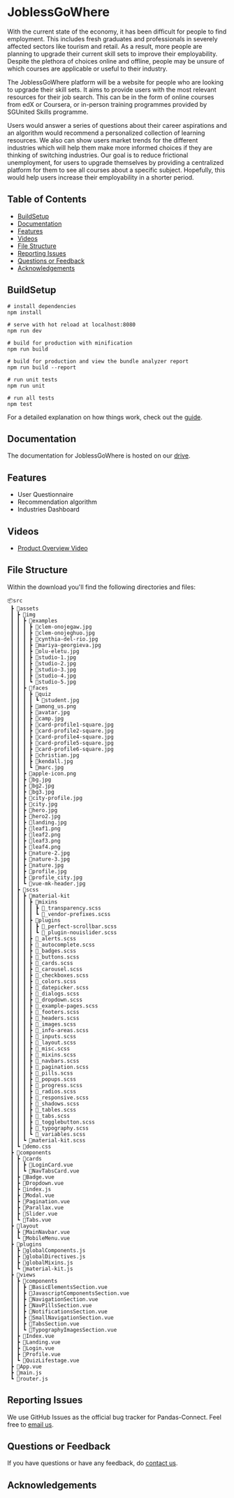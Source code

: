 # JoblessGoWhere

With the current state of the economy, it has been difficult for people to find employment. This includes fresh graduates and professionals in severely affected sectors like tourism and retail. As a result, more people are planning to upgrade their current skill sets to improve their employability. Despite the plethora of choices online and offline, people may be unsure of which courses are applicable or useful to their industry.

The JoblessGoWhere platform will be a website for people who are looking to upgrade their skill sets. It aims to provide users with the most relevant resources for their job search. This can be in the form of online courses from edX or Coursera, or in-person training programmes provided by SGUnited Skills programme.

Users would answer a series of questions about their career aspirations and an algorithm would recommend a personalized collection of learning resources. We also can show users market trends for the different industries which will help them make more informed choices if they are thinking of switching industries. Our goal is to reduce frictional unemployment, for users to upgrade themselves by providing a centralized platform for them to see all courses about a specific subject. Hopefully, this would help users increase their employability in a shorter period.

## Table of Contents

* [BuildSetup](#buildsetup)
* [Documentation](#documentation)
* [Features](#feature)
* [Videos](#videos)
* [File Structure](#file-structure)
* [Reporting Issues](#reporting-issues)
* [Questions or Feedback](#technical-support-or-questions)
* [Acknowledgements](#acknowledgements)


## BuildSetup
```
# install dependencies
npm install

# serve with hot reload at localhost:8080
npm run dev

# build for production with minification
npm run build

# build for production and view the bundle analyzer report
npm run build --report

# run unit tests
npm run unit

# run all tests
npm test
```

For a detailed explanation on how things work, check out the [guide](http://vuejs-templates.github.io/webpack/).

## Documentation
The documentation for JoblessGoWhere is hosted on our [drive](https://motherfuckingwebsite.com/).

## Features
- User Questionnaire
- Recommendation algorithm
- Industries Dashboard

## Videos
- [Product Overview Video](https://www.youtube.com/watch?v=ub82Xb1C8os)

## File Structure
Within the download you'll find the following directories and files:
```
📦src
 ┣ 📂assets
 ┃ ┣ 📂img
 ┃ ┃ ┣ 📂examples
 ┃ ┃ ┃ ┣ 📜clem-onojegaw.jpg
 ┃ ┃ ┃ ┣ 📜clem-onojeghuo.jpg
 ┃ ┃ ┃ ┣ 📜cynthia-del-rio.jpg
 ┃ ┃ ┃ ┣ 📜mariya-georgieva.jpg
 ┃ ┃ ┃ ┣ 📜olu-eletu.jpg
 ┃ ┃ ┃ ┣ 📜studio-1.jpg
 ┃ ┃ ┃ ┣ 📜studio-2.jpg
 ┃ ┃ ┃ ┣ 📜studio-3.jpg
 ┃ ┃ ┃ ┣ 📜studio-4.jpg
 ┃ ┃ ┃ ┗ 📜studio-5.jpg
 ┃ ┃ ┣ 📂faces
 ┃ ┃ ┃ ┣ 📂quiz
 ┃ ┃ ┃ ┃ ┗ 📜student.jpg
 ┃ ┃ ┃ ┣ 📜among_us.png
 ┃ ┃ ┃ ┣ 📜avatar.jpg
 ┃ ┃ ┃ ┣ 📜camp.jpg
 ┃ ┃ ┃ ┣ 📜card-profile1-square.jpg
 ┃ ┃ ┃ ┣ 📜card-profile2-square.jpg
 ┃ ┃ ┃ ┣ 📜card-profile4-square.jpg
 ┃ ┃ ┃ ┣ 📜card-profile5-square.jpg
 ┃ ┃ ┃ ┣ 📜card-profile6-square.jpg
 ┃ ┃ ┃ ┣ 📜christian.jpg
 ┃ ┃ ┃ ┣ 📜kendall.jpg
 ┃ ┃ ┃ ┗ 📜marc.jpg
 ┃ ┃ ┣ 📜apple-icon.png
 ┃ ┃ ┣ 📜bg.jpg
 ┃ ┃ ┣ 📜bg2.jpg
 ┃ ┃ ┣ 📜bg3.jpg
 ┃ ┃ ┣ 📜city-profile.jpg
 ┃ ┃ ┣ 📜city.jpg
 ┃ ┃ ┣ 📜hero.jpg
 ┃ ┃ ┣ 📜hero2.jpg
 ┃ ┃ ┣ 📜landing.jpg
 ┃ ┃ ┣ 📜leaf1.png
 ┃ ┃ ┣ 📜leaf2.png
 ┃ ┃ ┣ 📜leaf3.png
 ┃ ┃ ┣ 📜leaf4.png
 ┃ ┃ ┣ 📜nature-2.jpg
 ┃ ┃ ┣ 📜nature-3.jpg
 ┃ ┃ ┣ 📜nature.jpg
 ┃ ┃ ┣ 📜profile.jpg
 ┃ ┃ ┣ 📜profile_city.jpg
 ┃ ┃ ┗ 📜vue-mk-header.jpg
 ┃ ┣ 📂scss
 ┃ ┃ ┣ 📂material-kit
 ┃ ┃ ┃ ┣ 📂mixins
 ┃ ┃ ┃ ┃ ┣ 📜_transparency.scss
 ┃ ┃ ┃ ┃ ┗ 📜_vendor-prefixes.scss
 ┃ ┃ ┃ ┣ 📂plugins
 ┃ ┃ ┃ ┃ ┣ 📜_perfect-scrollbar.scss
 ┃ ┃ ┃ ┃ ┗ 📜_plugin-nouislider.scss
 ┃ ┃ ┃ ┣ 📜_alerts.scss
 ┃ ┃ ┃ ┣ 📜_autocomplete.scss
 ┃ ┃ ┃ ┣ 📜_badges.scss
 ┃ ┃ ┃ ┣ 📜_buttons.scss
 ┃ ┃ ┃ ┣ 📜_cards.scss
 ┃ ┃ ┃ ┣ 📜_carousel.scss
 ┃ ┃ ┃ ┣ 📜_checkboxes.scss
 ┃ ┃ ┃ ┣ 📜_colors.scss
 ┃ ┃ ┃ ┣ 📜_datepicker.scss
 ┃ ┃ ┃ ┣ 📜_dialogs.scss
 ┃ ┃ ┃ ┣ 📜_dropdown.scss
 ┃ ┃ ┃ ┣ 📜_example-pages.scss
 ┃ ┃ ┃ ┣ 📜_footers.scss
 ┃ ┃ ┃ ┣ 📜_headers.scss
 ┃ ┃ ┃ ┣ 📜_images.scss
 ┃ ┃ ┃ ┣ 📜_info-areas.scss
 ┃ ┃ ┃ ┣ 📜_inputs.scss
 ┃ ┃ ┃ ┣ 📜_layout.scss
 ┃ ┃ ┃ ┣ 📜_misc.scss
 ┃ ┃ ┃ ┣ 📜_mixins.scss
 ┃ ┃ ┃ ┣ 📜_navbars.scss
 ┃ ┃ ┃ ┣ 📜_pagination.scss
 ┃ ┃ ┃ ┣ 📜_pills.scss
 ┃ ┃ ┃ ┣ 📜_popups.scss
 ┃ ┃ ┃ ┣ 📜_progress.scss
 ┃ ┃ ┃ ┣ 📜_radios.scss
 ┃ ┃ ┃ ┣ 📜_responsive.scss
 ┃ ┃ ┃ ┣ 📜_shadows.scss
 ┃ ┃ ┃ ┣ 📜_tables.scss
 ┃ ┃ ┃ ┣ 📜_tabs.scss
 ┃ ┃ ┃ ┣ 📜_togglebutton.scss
 ┃ ┃ ┃ ┣ 📜_typography.scss
 ┃ ┃ ┃ ┗ 📜_variables.scss
 ┃ ┃ ┗ 📜material-kit.scss
 ┃ ┗ 📜demo.css
 ┣ 📂components
 ┃ ┣ 📂cards
 ┃ ┃ ┣ 📜LoginCard.vue
 ┃ ┃ ┗ 📜NavTabsCard.vue
 ┃ ┣ 📜Badge.vue
 ┃ ┣ 📜Dropdown.vue
 ┃ ┣ 📜index.js
 ┃ ┣ 📜Modal.vue
 ┃ ┣ 📜Pagination.vue
 ┃ ┣ 📜Parallax.vue
 ┃ ┣ 📜Slider.vue
 ┃ ┗ 📜Tabs.vue
 ┣ 📂layout
 ┃ ┣ 📜MainNavbar.vue
 ┃ ┗ 📜MobileMenu.vue
 ┣ 📂plugins
 ┃ ┣ 📜globalComponents.js
 ┃ ┣ 📜globalDirectives.js
 ┃ ┣ 📜globalMixins.js
 ┃ ┗ 📜material-kit.js
 ┣ 📂views
 ┃ ┣ 📂components
 ┃ ┃ ┣ 📜BasicElementsSection.vue
 ┃ ┃ ┣ 📜JavascriptComponentsSection.vue
 ┃ ┃ ┣ 📜NavigationSection.vue
 ┃ ┃ ┣ 📜NavPillsSection.vue
 ┃ ┃ ┣ 📜NotificationsSection.vue
 ┃ ┃ ┣ 📜SmallNavigationSection.vue
 ┃ ┃ ┣ 📜TabsSection.vue
 ┃ ┃ ┗ 📜TypographyImagesSection.vue
 ┃ ┣ 📜Index.vue
 ┃ ┣ 📜Landing.vue
 ┃ ┣ 📜Login.vue
 ┃ ┣ 📜Profile.vue
 ┃ ┗ 📜QuizLifestage.vue
 ┣ 📜App.vue
 ┣ 📜main.js
 ┗ 📜router.js
```

## Reporting Issues
We use GitHub Issues as the official bug tracker for Pandas-Connect. Feel free to [email us]().

## Questions or Feedback
If you have questions or have any feedback, do [contact us]().

## Acknowledgements
